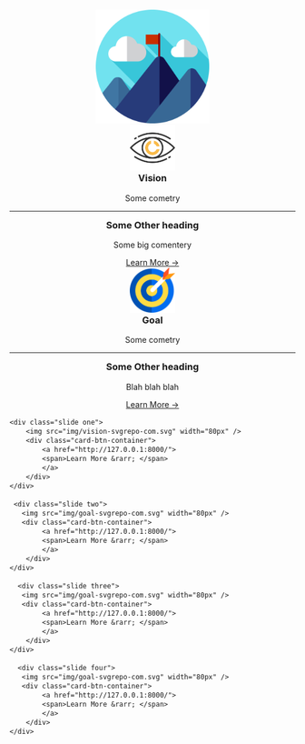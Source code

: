 <style> 

@media only screen and (min-width: 60em) { .md-sidebar--secondary { display: none; } .md-content { margin-right: 0; margin-left: 0; padding:0; margin-top:0;max-width: 100%; } 
@media only screen and (min-width: 76.1875em) { .md-sidebar--primary { display: none; } .md-content { margin-right: 0; margin-left: 0; margin-top: 0; padding:0;max-width: 100%;} } 
.md-content__inner {margin-top: 0; padding-top: 0}

</style>


<h1 style="padding:0 margin-top:0px"> </h1> 

 <div align="center" >
    <img src="img/scene-svgrepo-com.svg" width="200px"/>
</div>

<div class="pillarwrapper">

 <div align="center" class="pillarcard">

  <img src="img/vision-svgrepo-com.svg" width="80px" />  
  <h3 style="margin-top:0px">Vision</h3>
  
  <p style="margin-bottom: 0px">  
    Some cometry
  </p>
  
  <hr style="margin-bottom: 0px margin-top: 0px" />
 

  <h3 style="margin-top: 0px">Some Other heading</h3>

  <p>Some big comentery</p>
  
  <div class="card-btn-container">
   <a href="http://127.0.0.1:8000/">
   <span>Learn More &rarr; </span>
   </a>
  </div>

 </div>


 <div align="center" class="pillarcard container">

  <img src="img/goal-svgrepo-com.svg" width="80px" />  
  <h3 style="margin-top:0px">Goal</h3>
  
  <p style="margin-bottom: 0px">  
    Some cometry
  </p>
  
  <hr style="margin-bottom: 0px margin-top: 0px" />
 

  <h3 style="margin-top: 0px">Some Other heading</h3>

  <p>Blah blah blah</p>
  
  <div class="card-btn-container">
   <a href="http://127.0.0.1:8000/">
   <span>Learn More &rarr; </span>
   </a>
  </div>

 </div>


</div>


<div class="carousel_wrapper">

 <div  class="carousel">
    
    <div class="slide one">
        <img src="img/vision-svgrepo-com.svg" width="80px" />
        <div class="card-btn-container">
            <a href="http://127.0.0.1:8000/">
            <span>Learn More &rarr; </span>
            </a>
        </div>
    </div>

     <div class="slide two">
       <img src="img/goal-svgrepo-com.svg" width="80px" />
       <div class="card-btn-container">
            <a href="http://127.0.0.1:8000/">
            <span>Learn More &rarr; </span>
            </a>
        </div>
    </div>

      <div class="slide three">
       <img src="img/goal-svgrepo-com.svg" width="80px" />
       <div class="card-btn-container">
            <a href="http://127.0.0.1:8000/">
            <span>Learn More &rarr; </span>
            </a>
        </div>
    </div>

      <div class="slide four">
       <img src="img/goal-svgrepo-com.svg" width="80px" />
       <div class="card-btn-container">
            <a href="http://127.0.0.1:8000/">
            <span>Learn More &rarr; </span>
            </a>
        </div>
    </div>

 </div>

</div>